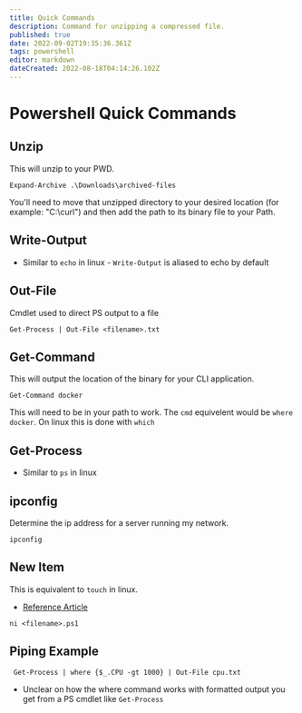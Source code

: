 ```yaml
---
title: Quick Commands
description: Command for unzipping a compressed file.
published: true
date: 2022-09-02T19:35:36.361Z
tags: powershell
editor: markdown
dateCreated: 2022-08-18T04:14:26.102Z
---
```


# Powershell Quick Commands

## Unzip

This will unzip to your PWD. 

```
Expand-Archive .\Downloads\archived-files
```

You'll need to move that unzipped directory to your desired location (for example: "C:\curl") and then add the path to its binary file to your Path. 

## Write-Output
- Similar to `echo` in linux - `Write-Output` is aliased to echo by default

## Out-File

Cmdlet used to direct PS output to a file

```
Get-Process | Out-File <filename>.txt
```

## Get-Command

This will output the location of the binary for your CLI application. 

```
Get-Command docker
```

This will need to be in your path to work. The `cmd` equivelent would be `where docker`. On linux this is done with `which`

## Get-Process

- Similar to `ps` in linux

## ipconfig

Determine the ip address for a server running my network.

`ipconfig`

## New Item

This is equivalent to `touch` in linux. 

- [Reference Article](https://www.educative.io/answers/what-is-the-powershell-equivalent-of-touch)

```
ni <filename>.ps1
```

## Piping Example

```
 Get-Process | where {$_.CPU -gt 1000} | Out-File cpu.txt
```
- Unclear on how the where command works with formatted output you get from a PS cmdlet like `Get-Process`
